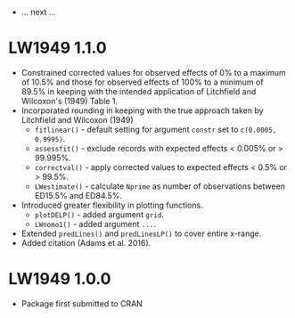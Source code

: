 * ... next ...

# LW1949 1.1.0

* Constrained corrected values for observed effects of 0% to a maximum of 10.5% and those for observed effects of 100% to a minimum of 89.5% in keeping with the intended application of Litchfield and Wilcoxon's (1949) Table 1.
* Incorporated rounding in keeping with the true approach taken by Litchfield and Wilcoxon (1949)
    * `fitlinear()` - default setting for argument `constr` set to `c(0.0005, 0.9995)`.
    * `assessfit()` - exclude records with expected effects < 0.005% or > 99.995%.
    * `correctval()` - apply corrected values to expected effects < 0.5% or > 99.5%.
    * `LWestimate()` - calculate `Nprime` as number of observations between ED15.5% and ED84.5%.
* Introduced greater flexibility in plotting functions.
    * `plotDELP()` - added argument `grid`.
    * `LWnomo1()` - added argument `...`.
* Extended `predLines()` and `predLinesLP()` to cover entire x-range.
* Added citation (Adams et al. 2016).

# LW1949 1.0.0

* Package first submitted to CRAN
